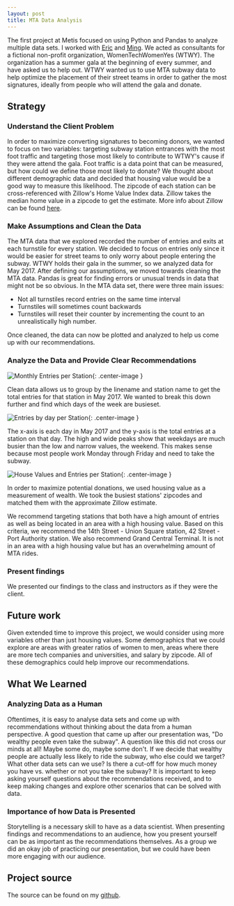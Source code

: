 ```yaml
--- 
layout: post 
title: MTA Data Analysis 
---  
```


The first project at Metis focused on using Python and Pandas to analyze multiple data sets. I worked with [Eric](https://github.com/ericchan24) and [Ming](https://github.com/tangming2008). We acted as consultants for a fictional non-profit organization, WomenTechWomenYes (WTWY). The organization has a summer gala at the beginning of every summer, and have asked us to help out. WTWY wanted us to use MTA subway data to help optimize the placement of their street teams in order to gather the most signatures, ideally from people who will attend the gala and donate. 

## Strategy

### Understand the Client Problem

In order to maximize converting signatures to becoming donors, we wanted to focus on two variables: targeting subway station entrances with the most foot traffic and targeting those most likely to contribute to WTWY's cause if they were attend the gala. Foot traffic is a data point that can be measured, but how could we define those most likely to donate? We thought about different demographic data and decided that housing value would be a good way to measure this likelihood. The zipcode of each station can be cross-referenced with Zillow's Home Value Index data. Zillow takes the median home value in a zipcode to get the estimate. More info about Zillow can be found [here](https://www.zillow.com/wikipages/What's-the-Zillow-Home-Value-Index/).  

### Make Assumptions and Clean the Data

The MTA data that we explored recorded the number of entries and exits at each turnstile for every station. We decided to focus on entries only since it would be easier for street teams to only worry about people entering the subway. WTWY holds their gala in the summer, so we analyzed data for May 2017. After defining our assumptions, we moved towards cleaning the MTA data. Pandas is great for finding errors or unusual trends in data that might not be so obvious. In the MTA data set, there were three main issues:
  * Not all turnstiles record entries on the same time interval 
  * Turnstiles will sometimes count backwards 
  * Turnstiles will reset their counter by incrementing the count to an unrealistically high number.

Once cleaned, the data can now be plotted and analyzed to help us come up with our recommendations.

### Analyze the Data and Provide Clear Recommendations

![Monthly Entries per Station](https://zachheick.github.io/images/monthly-entries-per-station.png){: .center-image }

Clean data allows us to group by the linename and station name to get the total entries for that station in May 2017. We wanted to break this down further and find which days of the week are busieset.

![Entries by day per Station](https://zachheick.github.io/images/entries-by-day-per-station.png){: .center-image }

The x-axis is each day in May 2017 and the y-axis is the total entries at a station on that day. The high and wide peaks show that weekdays are much busier than the low and narrow values, the weekend. This makes sense because most people work Monday through Friday and need to take the subway.

![House Values and Entries per Station](https://zachheick.github.io/images/housing-value-and-entries-per-station.png){: .center-image }

In order to maximize potential donations, we used housing value as a measurement of wealth. We took the busiest stations' zipcodes and matched them with the approximate Zillow estimate.  

We recommend targeting stations that both have a high amount of entries as well as being located in an area with a high housing value. Based on this criteria, we recommend the 14th Street - Union Square station, 42 Street - Port Authority station. We also recommend Grand Central Terminal. It is not in an area with a high housing value but has an overwhelming amount of MTA rides.

### Present findings

We presented our findings to the class and instructors as if they were the client. 

## Future work 

Given extended time to improve this project, we would consider using more variables other than just housing values. Some demographics that we could explore are areas with greater ratios of women to men, areas where there are more tech companies and universities, and salary by zipcode. All of these demographics could help improve our recommendations.

## What We Learned

### Analyzing Data as a Human

Oftentimes, it is easy to analyse data sets and come up with recommendations without thinking about the data from a human perspective. A good question that came up after our presentation was, "Do wealthy people even take the subway". A question like this did not cross our minds at all! Maybe some do, maybe some don't. If we decide that wealthy people are actually less likely to ride the subway, who else could we target? What other data sets can we use? Is there a cut-off for how much money you have vs. whether or not you take the subway? It is important to keep asking yourself questions about the recommendations received, and to keep making changes and explore other scenarios that can be solved with data.   

### Importance of how Data is Presented

Storytelling is a necessary skill to have as a data scientist. When presenting findings and recommendations to an audience, how you present yourself can be as important as the recommendations themselves. As a group we did an okay job of practicing our presentation, but we could have been more engaging with our audience.  

## Project source
The source can be found on my [github](https://github.com/ZachHeick/Project_Benson).

